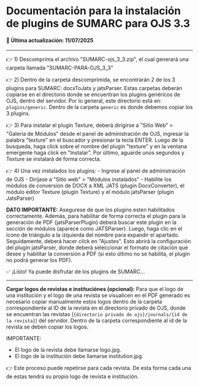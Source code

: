 # Documentación para la instalación de plugins de SUMARC para OJS 3.3
#### 📅 Última actualización: 11/07/2025

---
👉 1) Descomprima el archivo "SUMARC-ojs_3_3.zip", el cual generará una carpeta llamada "SUMARC-PARA-OJS_3_3"

👉 2) Dentro de la carpeta descomprimida, se encontrarán 2 de los 3 plugins para SUMARC: docxToJats y jatsParser.
Estas carpetas deberán copiarse en el directorio donde se encuentran los plugins genéricos de OJS, dentro del servidor. Por lo general, este directorio está en: `plugins/generic`. Dentro de la carpeta `generic` es donde debemos copiar los 3 plugins.

👉 3) Para instalar el plugin Texture, deberá dirigirse a "Sitio Web" > "Galería de Módulos" desde el panel de administración de OJS, ingresar la palabra "texture" en el buscador y presionar la tecla ENTER.
Luego de la busqueda, haga click sobre el nombre del plugin "texture" y en la ventana emergente haga click en "Instalar". Por último, aguarde unos segundos y Texture se instalará de forma correcta.

👉 4) Una vez instalados los plugins:
    - Ingrese al panel de administración de OJS
    - Diríjase a "Sitio web" > "Módulos instalados"
    - Habilite los módulos de conversión de DOCX a XML JATS (plugin DocxConverter), el módulo editor Texture (plugin Texture) y el módulo jatsParser (plugin JatsParser) 

**DATO IMPORTANTE:** Asegurese de que los plugins esten habilitados correctamente. Además, para habilitar de forma correcta el plugin para la generación de PDF (jatsParserPlugin) deberá buscar este plugin en la sección de módulos (aparece como JATSParser). Luego, haga clic en el ícono de triángulo a la izquierda del nombre para expandir el apartado.
Seguidamente, deberá hacer click en "Ajustes".
Esto abrirá la configuración del plugin jatsParser, donde deberá seleccionar el formato de citación que desee y habilitar la conversión a PDF (si esto último no se habilita, el plugin no podrá generar los PDF).

✅ ¡Listo! Ya puede disfrutar de los plugins de SUMARC...

--------------------------

**Cargar logos de revistas e instituciónes (opcional):**
Para que el logo de una institución y el logo de una revista se visualicen en el PDF generado es necesario copiar manualmente estos logos dentro de la carpeta correspondiente al ID de la revista en el directorio privado de OJS, donde se encuentran las revistas (`{directorio privado de ojs}/journals/{id de la revista}`) del servidor.
Dentro de la carpeta correspondiente al id de la revista se deben copiar los logos.

IMPORTANTE:
- El logo de la revista debe llamarse logo.jpg.
- El logo de la institución debe llamarse institution.jpg.

👉  Este proceso puede repetirse para cada revista. De esta forma cada una de estas tendrá su propio logo de revista e institución. 
